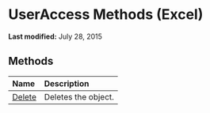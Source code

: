 
# UserAccess Methods (Excel)

 **Last modified:** July 28, 2015


## Methods



|**Name**|**Description**|
|:-----|:-----|
| [Delete](4c064fb7-3d22-0471-71d2-403976eb8d5d.md)|Deletes the object.|
